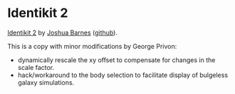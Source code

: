 # Identikit 2

[Identikit 2](http://www.ifa.hawaii.edu/faculty/barnes/research/identikit/index.html) by [Joshua Barnes](http://www.ifa.hawaii.edu/faculty/barnes/) ([github](https://github.com/joshuabarnes/)).

This is a copy with minor modifications by George Privon:

* dynamically rescale the xy offset to compensate for changes in the scale factor.
* hack/workaround to the body selection to facilitate display of bulgeless galaxy simulations.
